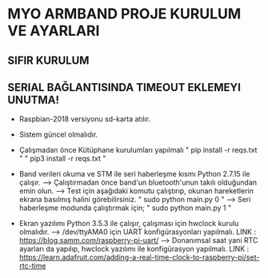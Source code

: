 # MYO ARMBAND PROJE KURULUM VE AYARLARI

## SIFIR KURULUM
## SERIAL BAĞLANTISINDA TIMEOUT EKLEMEYI UNUTMA!
* Raspbian-2018 versiyonu sd-karta atılır.

* Sistem güncel olmalıdır.

* Çalışmadan önce Kütüphane kurulumları yapılmalı 
        " pip install -r reqs.txt "
        " pip3 install -r reqs.txt "

* Band verileri okuma ve STM ile seri haberleşme kısmı Python 2.7.15 ile çalışır.
   --> Çalıştırmadan önce band'un bluetooth'unun takılı olduğundan emin olun.
   --> Test için aşağıdaki komutu çalıştırıp, okunan hareketlerin ekrana basılmış halini görebilirsiniz.
        " sudo python main.py 0 "
   --> Seri haberleşme modunda çalıştırmak için;
        " sudo python main.py 1 "

* Ekran yazılımı Python 3.5.3 ile çalışır, çalışması için hwclock kurulu olmalıdır.
    --> /dev/ttyAMA0 için UART konfigürasyonları yapılmalı.
        LINK : https://blog.samm.com/raspberry-pi-uart/
    --> Donanımsal saat yani RTC ayarları da yapılıp, hwclock yazılımı ile konfigürasyon yapılmalı.
        LINK : https://learn.adafruit.com/adding-a-real-time-clock-to-raspberry-pi/set-rtc-time